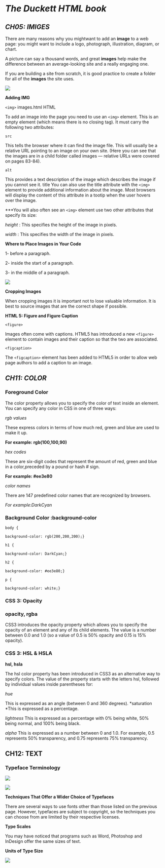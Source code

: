 # *The Duckett HTML book*

## *CH05: IMIGES*

There are many reasons why you mightwant to add an **image** to a web page: you might want to include a logo, photograph, illustration, diagram, or chart.

A picture can say a thousand words, and great **images** help make the difference between an average-looking site and a really engaging one.

If you are building a site from scratch, it is good practice to create a folder for all of the **images** the site uses.

![](imgfolder.png)

**Adding IMG**

`<img>` images.html HTML

To add an image into the page you need to use an `<img>` element. This is an empty element (which means there is no closing tag). It must carry the following two attributes:

`src`

This tells the browser where it can find the image file. This will usually be a relative URL pointing to an image on your own site. (Here you can see that the images are in a child folder
called images — relative URLs were covered on pages 83-84).

`alt`

This provides a text description of the image which describes the image if you cannot see it.
title You can also use the title attribute with the `<img>` element to provide additional information about the image. Most browsers will display the content of this attribute in a tootip when the user hovers over the image.

***You will also often see an `<img>` element use two other attributes that specify its size:

*height* : This specifies the height of the image in pixels.

*width* : This specifies the width of the image in pixels.

**Where to Place Images in Your Code**

1- before a paragraph.

2- inside the start of a paragraph.

3- in the middle of a paragraph.

![](imglocation.png)


**Cropping Images**

When cropping images it is important not to lose valuable information. It is best to source images that are the correct shape if possible.

**HTML 5: Figure and Figure Caption**

`<figure>`

Images often come with captions. HTML5 has introduced a new `<figure>` element to
contain images and their caption so that the two are associated.

`<figcaption>`

The `<figcaption>` element has been added to HTML5 in order to allow web page authors to add a caption to an image.



## *CH11: COLOR*

### **Foreground Color**


The color property allows you
to specify the color of text inside
an element. You can specify any
color in CSS in one of three ways:

*rgb values*


These express colors in terms of how much red, green and blue are used to make it up.

**For example: rgb(100,100,90)**

*hex codes*

These are six-digit codes that represent the amount of red, green and blue in a color,preceded by a pound or hash #
sign.

**For example: #ee3e80**

*color names*

There are 147 predefined color names that are recognized by browsers.

*For example:DarkCyan*

 ### **Background Color :background-color**

`body {`

`background-color: rgb(200,200,200);}`

`h1 {`

`background-color: DarkCyan;}`

`h2 {`

`background-color: #ee3e80;}`

`p {`

`background-color: white;}`


### **CSS 3: Opacity**
 ### **opacity, rgba**

 CSS3 introduces the opacity property which allows you to specify the opacity of an element and any of its child elements. The value is a number between 0.0 and 1.0 (so a value of 0.5 is 50% opacity and 0.15 is 15% opacity).

### **CSS 3: HSL & HSLA**
**hsl, hsla**

The hsl color property has been introduced in CSS3 as an alternative way to specify colors. The value of the property starts with the letters hsl, followed
by individual values inside parentheses for:

*hue*

This is expressed as an angle (between 0 and 360 degrees). *saturation *This is expressed as a percentage.

*lightness* This is expressed as a percentage with 0% being white, 50% being normal, and 100% being black.

*alpha* This is expressed as a number between 0 and 1.0. For example, 0.5 represents 50% transparency, and 0.75 represents 75% transparency.



## **CH12: TEXT**

### **Typeface Terminology**

![](text1.png)

![](typetest.png)

**Techniques That Offer a Wider Choice of Typefaces**

There are several ways to use fonts other than those listed on the previous page. However, typefaces are subject to copyright, so the techniques you can choose from are limited by their respective licenses.

**Type Scales**

You may have noticed that programs such as Word, Photoshop and InDesign offer the same sizes of text.

**Units of Type Size**


![](sizetext.png)











